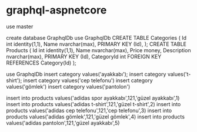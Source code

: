 # graphql-aspnetcore

use master

create database GraphqlDb
use GraphqlDb
CREATE TABLE Categories (
   Id int identity(1,1),
   Name nvarchar(max),
 PRIMARY KEY (Id),
);
CREATE TABLE Products (
    Id int identity(1,1),
    Name nvarchar(max),
	Price money,
    Description nvarchar(max),
 PRIMARY KEY (Id),
    CategoryId int FOREIGN KEY REFERENCES Category(Id)
);

use GraphqlDb
insert category values('ayakkabı');
insert category values('t-shirt');
insert category values('cep telefonu')
insert category values('gömlek')
insert category values('pantolon')

insert into products values('adidas spor ayakkabı',121,'güzel ayakkabı',1)
insert into products values('adidas t-shirt',121,'güzel t-shirt',2)
insert into products values('adidas cep telefonu',121,'cep telefonu',3)
insert into products values('adidas gömlek',121,'güzel gömlek',4)
insert into products values('adidas pantolon',121,'güzel ayakkabı',5)



